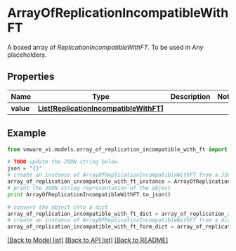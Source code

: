 # ArrayOfReplicationIncompatibleWithFT

A boxed array of *ReplicationIncompatibleWithFT*. To be used in *Any* placeholders. 

## Properties
Name | Type | Description | Notes
------------ | ------------- | ------------- | -------------
**value** | [**List[ReplicationIncompatibleWithFT]**](ReplicationIncompatibleWithFT.md) |  | 

## Example

```python
from vmware_vi.models.array_of_replication_incompatible_with_ft import ArrayOfReplicationIncompatibleWithFT

# TODO update the JSON string below
json = "{}"
# create an instance of ArrayOfReplicationIncompatibleWithFT from a JSON string
array_of_replication_incompatible_with_ft_instance = ArrayOfReplicationIncompatibleWithFT.from_json(json)
# print the JSON string representation of the object
print ArrayOfReplicationIncompatibleWithFT.to_json()

# convert the object into a dict
array_of_replication_incompatible_with_ft_dict = array_of_replication_incompatible_with_ft_instance.to_dict()
# create an instance of ArrayOfReplicationIncompatibleWithFT from a dict
array_of_replication_incompatible_with_ft_form_dict = array_of_replication_incompatible_with_ft.from_dict(array_of_replication_incompatible_with_ft_dict)
```
[[Back to Model list]](../README.md#documentation-for-models) [[Back to API list]](../README.md#documentation-for-api-endpoints) [[Back to README]](../README.md)


